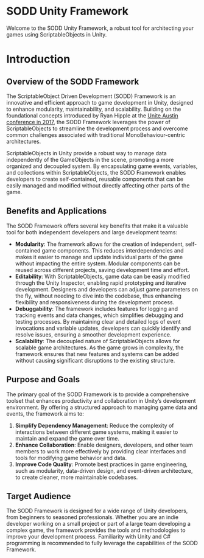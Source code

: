 ﻿# SODD Unity Framework

Welcome to the SODD Unity Framework, a robust tool for architecting your games using ScriptableObjects in Unity.

# Introduction

## Overview of the SODD Framework

The ScriptableObject Driven Development (SODD) Framework is an innovative and efficient approach to game development in
Unity, designed to enhance modularity, maintainability, and scalability. Building on the foundational concepts
introduced by Ryan Hipple at the [Unite Austin conference in 2017](https://www.youtube.com/watch?v=raQ3iHhE_Kk), the
SODD Framework leverages the power of
ScriptableObjects to streamline the development process and overcome common challenges associated with traditional
MonoBehaviour-centric architectures.

ScriptableObjects in Unity provide a robust way to manage data independently of the GameObjects in the scene, promoting
a more organized and decoupled system. By encapsulating game events, variables, and collections within
ScriptableObjects, the SODD Framework enables developers to create self-contained, reusable components that can be
easily managed and modified without directly affecting other parts of the game.

## Benefits and Applications

The SODD Framework offers several key benefits that make it a valuable tool for both independent developers and large
development teams:

- **Modularity**: The framework allows for the creation of independent, self-contained game components. This reduces
  interdependencies and makes it easier to manage and update individual parts of the game without impacting the entire
  system. Modular components can be reused across different projects, saving development time and effort.
- **Editability**: With ScriptableObjects, game data can be easily modified through the Unity Inspector, enabling rapid
  prototyping and iterative development. Designers and developers can adjust game parameters on the fly, without needing
  to dive into the codebase, thus enhancing flexibility and responsiveness during the development process.
- **Debuggability**: The framework includes features for logging and tracking events and data changes, which simplifies
  debugging and testing processes. By maintaining clear and detailed logs of event invocations and variable updates,
  developers can quickly identify and resolve issues, ensuring a smoother development experience.
- **Scalability**: The decoupled nature of ScriptableObjects allows for scalable game architectures. As the game grows
  in complexity, the framework ensures that new features and systems can be added without causing significant
  disruptions to the existing structure.

## Purpose and Goals

The primary goal of the SODD Framework is to provide a comprehensive toolset that enhances productivity and
collaboration in Unity’s development environment. By offering a structured approach to managing game data and events,
the framework aims to:

1. **Simplify Dependency Management**: Reduce the complexity of interactions between different game systems, making it
   easier to maintain and expand the game over time.
2. **Enhance Collaboration**: Enable designers, developers, and other team members to work more effectively by providing
   clear interfaces and tools for modifying game behavior and data.
3. **Improve Code Quality**: Promote best practices in game engineering, such as modularity, data-driven design, and
   event-driven architecture, to create cleaner, more maintainable codebases.

## Target Audience

The SODD Framework is designed for a wide range of Unity developers, from beginners to seasoned professionals. Whether
you are an indie developer working on a small project or part of a large team developing a complex game, the framework
provides the tools and methodologies to improve your development process. Familiarity with Unity and C# programming is
recommended to fully leverage the capabilities of the SODD Framework.